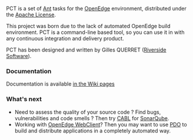 PCT is a set of [Ant](http://ant.apache.org) tasks for the [OpenEdge](https://www.progress.com/openedge) environment, distributed under the [Apache License](http://www.apache.org/licenses/LICENSE-2.0).

This project was born due to the lack of automated OpenEdge build environment. PCT is a command-line based tool, so you can use it in with any continuous integration and delivery product.

PCT has been designed and written by Gilles QUERRET ([Riverside Software](http://riverside-software.fr)). 

### Documentation ###

Documentation is available [in the Wiki pages](https://wiki.rssw.eu/pct/)

### What's next

* Need to assess the quality of your source code ? Find bugs, vulnerabilities and code smells ? Then try [CABL](https://riverside-software.fr/progress-openedge-abl-features-for-cleaner-and-safer-code) for [SonarQube](http://www.sonarqube.org).
* Working with [OpenEdge WebClient](https://www.progress.com/support/openedge/webclient-executables)? Then you may want to use [PDO](https://pdo.riverside-software.fr) to build and distribute applications in a completely automated way.
